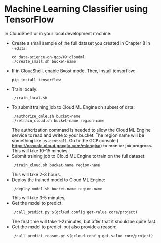 # Machine Learning Classifier using TensorFlow

In CloudShell, or in your local development machine:
* Create a small sample of the full dataset you created in Chapter 8 in ~/data:
    ```
    cd data-science-on-gcp/09_cloudml
    ./create_small.sh bucket-name
    ```
* If in CloudShell, enable Boost mode. Then, install tensorflow:
    ```
    pip install tensorflow
    ```
* Train locally:
    ```
    ./train_local.sh
    ```
* To submit training job to Cloud ML Engine on subset of data:
    ```
    ./authorize_cmle.sh bucket-name
    ./retrain_cloud.sh bucket-name region-name
    ```
  The authorization command is needed to allow the Cloud ML Engine service to read
  and write to your bucket.
  The region name will be something like `us-central1`.  Go to the GCP console (
  https://console.cloud.google.com/mlengine) to monitor job progress. This will take
  10-15 minutes.
* Submit training job to Cloud ML Engine to train on the full dataset:
    ```
    ./train_cloud.sh bucket-name region-name
    ```
  This will take 2-3 hours.
* Deploy the trained model to Cloud ML Engine:
    ```
    ./deploy_model.sh bucket-name region-name
    ```
  This will take 3-5 minutes.
* Get the model to predict:
    ```
    ./call_predict.py $(gcloud config get-value core/project)
    ```
  The first time will take 1-2 minutes, but after that it should be quite fast.
* Get the model to predict, but also provide a reason:
    ```
    ./call_predict_reason.py $(gcloud config get-value core/project)
    ```
